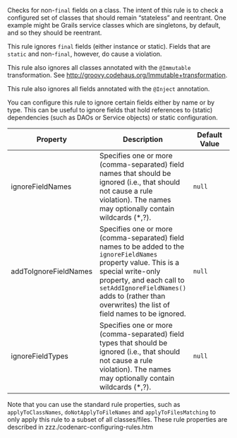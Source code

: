 Checks for non-`final` fields on a class. The intent of this rule is to
check a configured set of classes that should remain “stateless” and
reentrant. One example might be Grails service classes which are
singletons, by default, and so they should be reentrant.

This rule ignores `final` fields (either instance or static). Fields
that are `static` and non-`final`, however, do cause a violation.

This rule also ignores all classes annotated with the `@Immutable`
transformation. See
<http://groovy.codehaus.org/Immutable+transformation>.

This rule also ignores all fields annotated with the `@Inject`
annotation.

You can configure this rule to ignore certain fields either by name or
by type. This can be useful to ignore fields that hold references to
(static) dependencies (such as DAOs or Service objects) or static
configuration.

<table>
<colgroup>
<col style="width: 40%" />
<col style="width: 33%" />
<col style="width: 25%" />
</colgroup>
<thead>
<tr class="header">
<th>Property</th>
<th>Description</th>
<th>Default Value</th>
</tr>
</thead>
<tbody>
<tr class="odd">
<td>ignoreFieldNames</td>
<td>Specifies one or more (comma-separated) field names that should be ignored (i.e., that should not cause a rule violation). The names may optionally contain wildcards (*,?).</td>
<td><code>null</code></td>
</tr>
<tr class="even">
<td>addToIgnoreFieldNames</td>
<td>Specifies one or more (comma-separated) field names to be added to the <code>ignoreFieldNames</code> property value. This is a special write-only property, and each call to <code>setAddIgnoreFieldNames()</code> adds to (rather than overwrites) the list of field names to be ignored.</td>
<td><code>null</code></td>
</tr>
<tr class="odd">
<td>ignoreFieldTypes</td>
<td>Specifies one or more (comma-separated) field types that should be ignored (i.e., that should not cause a rule violation). The names may optionally contain wildcards (*,?).</td>
<td><code>null</code></td>
</tr>
</tbody>
</table>

Note that you can use the standard rule properties, such as
`applyToClassNames`, `doNotApplyToFileNames` and `applyToFilesMatching`
to only apply this rule to a subset of all classes/files. These rule
properties are described in zzz./codenarc-configuring-rules.htm
